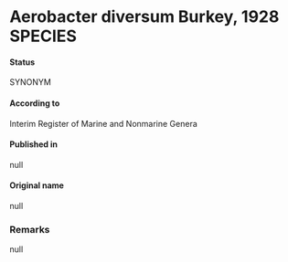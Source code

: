 Aerobacter diversum Burkey, 1928 SPECIES
=======

#### Status
SYNONYM

#### According to
Interim Register of Marine and Nonmarine Genera

#### Published in
null

#### Original name
null

### Remarks
null